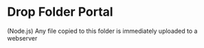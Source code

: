 # Drop Folder Portal
(Node.js) Any file copied to this folder is immediately uploaded to a webserver
